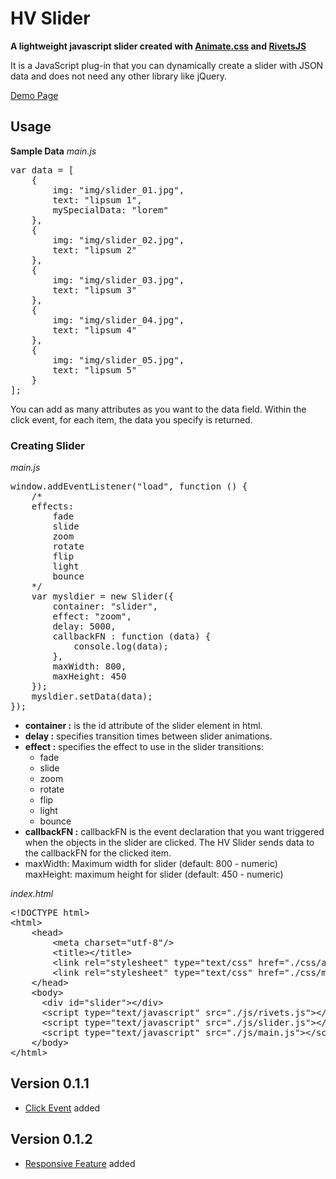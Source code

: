 <h1>HV Slider</h1>
<p><strong>A lightweight javascript slider created with <a href="https://github.com/daneden/animate.css/" target="_blank">Animate.css</a> and <a href="https://github.com/mikeric/rivets" target="_blank">RivetsJS</a></strong></p>
<p>It is a JavaScript plug-in that you can dynamically create a slider with JSON data and does not need any other library like jQuery.</p>
<p><a href="https://vsonmez.github.io/hv_slider/" target="_blank">Demo Page</a></p>
<h2>Usage</h2>
<b>Sample Data</b>
<i>main.js</i>
<pre>
var data = [
    {
        img: "img/slider_01.jpg",
        text: "lipsum 1",
        mySpecialData: "lorem"
    },
    {
        img: "img/slider_02.jpg",
        text: "lipsum 2"
    },
    {
        img: "img/slider_03.jpg",
        text: "lipsum 3"
    },
    {
        img: "img/slider_04.jpg",
        text: "lipsum 4"
    },
    {
        img: "img/slider_05.jpg",
        text: "lipsum 5"
    }
];
</pre>
<p>You can add as many attributes as you want to the data field. Within the click event, for each item, the data you specify is returned.</p>
<h3>Creating Slider</h3>
<i>main.js</i>
<pre>
window.addEventListener("load", function () {
    /*
    effects:
        fade
        slide
        zoom
        rotate
        flip
        light
        bounce
    */
    var mysldier = new Slider({
        container: "slider",
        effect: "zoom",
        delay: 5000,
        callbackFN : function (data) {
            console.log(data);
        },
        maxWidth: 800,
        maxHeight: 450
    });
    mysldier.setData(data);
});
</pre>
<ul>
    <li><b>container :</b> is the id attribute of the slider element in html.</li>
    <li><b>delay :</b> specifies transition times between slider animations.</li>
    <li><b>effect :</b> specifies the effect to use in the slider transitions:
        <ul>
            <li>fade</li>
            <li>slide</li>
            <li>zoom</li>
            <li>rotate</li>
            <li>flip</li>
            <li>light</li>
            <li>bounce</li>
        </ul>
    </li>
    <li>
        <b>callbackFN :</b> callbackFN is the event declaration that you want triggered when the objects in the slider are clicked. The HV Slider sends data to the callbackFN for the clicked item.
    </li>
    <li>
        maxWidth: Maximum width for slider (default: 800 - numeric)
        maxHeight: maximum height for slider (default: 450 - numeric)
    </li>
</ul>
<i>index.html</i>
<pre>
&lt<span>!DOCTYPE html</span>&gt
&lt<span>html</span>&gt
    &lt<span>head</span>&gt
        &lt<span>meta charset="utf-8"</span>/&gt
        &lt<span>title</span>&gt&lt/title</span>&gt
        &lt<span>link rel="stylesheet" type="text/css" href="./css/animate.css"</span>/&gt
        &lt<span>link rel="stylesheet" type="text/css" href="./css/main.css"</span>/&gt
    &lt<span>/head</span>&gt
    &lt<span>body</span>&gt
      &lt<span>div id="slider"</span>&gt&lt/div</span>&gt
      &lt<span>script type="text/javascript" src="./js/rivets.js"</span>&gt&lt/script</span>&gt
      &lt<span>script type="text/javascript" src="./js/slider.js"</span>&gt&lt/script</span>&gt
      &lt<span>script type="text/javascript" src="./js/main.js"</span>&gt&lt/script</span>&gt
    &lt<span>/body</span>&gt
&lt<span>/html</span>&gt
</pre>
<h2>Version 0.1.1</h2>
<ul>
    <li><a href="https://github.com/vsonmez/hv_slider/issues/1">Click Event</a> added</li>
</ul>
<h2>Version 0.1.2</h2>
<ul>
    <li><a href="https://github.com/vsonmez/hv_slider/issues/2">Responsive Feature</a> added</li>
</ul>